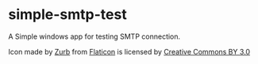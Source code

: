 # simple-smtp-test
A Simple windows app for testing SMTP connection.

Icon made by [Zurb](http://www.flaticon.com/authors/zurb) from [Flaticon](http://www.flaticon.com) is licensed by [Creative Commons BY 3.0](http://creativecommons.org/licenses/by/3.0/)